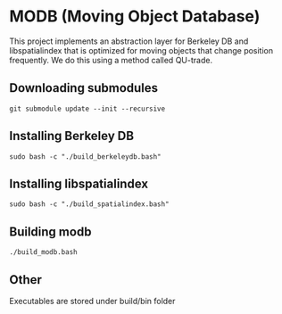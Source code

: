 # MODB (Moving Object Database)

This project implements an abstraction layer for Berkeley DB and libspatialindex that is optimized for moving objects that change position frequently. We do this using a method called QU-trade.

## Downloading submodules

    git submodule update --init --recursive

## Installing Berkeley DB

    sudo bash -c "./build_berkeleydb.bash"

## Installing libspatialindex

    sudo bash -c "./build_spatialindex.bash"

## Building modb

    ./build_modb.bash

## Other

Executables are stored under build/bin folder

<!-- # why redis in python side 
 * holding data in pc
 * performance comparison of bdb and redis

# Redis wsl2 installation guide
    pip install redis
    sudo apt install redis
    sudo apt isntall redis-server:
    sudo nano /etc/redis/redis.conf //change supervised to systemd 
    sudo service --status-all // check your services for redis -
    sudo /etc/init.d/redis-server start 
    sudo service --status-all // check your services for redis + -->

